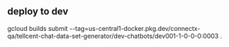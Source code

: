 ## deploy to dev
gcloud builds submit --tag=us-central1-docker.pkg.dev/connectx-qa/tellcent-chat-data-set-generator/dev-chatbots/dev001-1-0-0-0:0003 .